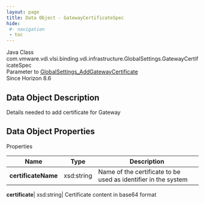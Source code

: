 ```yaml
---
layout: page
title: Data Object - GatewayCertificateSpec
hide:
 #- navigation
 - toc
---
```






Java Class
    com.vmware.vdi.vlsi.binding.vdi.infrastructure.GlobalSettings.GatewayCertificateSpec  
Parameter to
     [GlobalSettings_AddGatewayCertificate](vdi.infrastructure.GlobalSettings.md#addGatewayCertificate)  
Since 
    Horizon 8.6

## Data Object Description 

Details needed to add certificate for Gateway 

## Data Object Properties

Properties

Name |  Type |  Description   
---|---|---  
**certificateName**|  xsd:string|  Name of the certificate to be used as identifier in the system   
  
**certificate**|  xsd:string|  Certificate content in base64 format   
  
  
  
  
  
  

